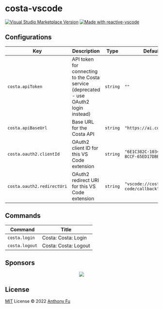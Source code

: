 # costa-vscode

<a href="https://marketplace.visualstudio.com/items?itemName=antfu.ext-name" target="__blank"><img src="https://img.shields.io/visual-studio-marketplace/v/antfu.ext-name.svg?color=eee&amp;label=VS%20Code%20Marketplace&logo=visual-studio-code" alt="Visual Studio Marketplace Version" /></a>
<a href="https://kermanx.github.io/reactive-vscode/" target="__blank"><img src="https://img.shields.io/badge/made_with-reactive--vscode-%23007ACC?style=flat&labelColor=%23229863"  alt="Made with reactive-vscode" /></a>

## Configurations

<!-- configs -->

| Key                        | Description                                                                           | Type     | Default                                  |
| -------------------------- | ------------------------------------------------------------------------------------- | -------- | ---------------------------------------- |
| `costa.apiToken`           | API token for connecting to the Costa service (deprecated - use OAuth2 login instead) | `string` | `""`                                     |
| `costa.apiBaseUrl`         | Base URL for the Costa API                                                            | `string` | `"https://ai.costa.app"`                 |
| `costa.oauth2.clientId`    | OAuth2 client ID for this VS Code extension                                           | `string` | `"6E1C382C-1034-4466-8CCF-65ED17DBBA3D"` |
| `costa.oauth2.redirectUri` | OAuth2 redirect URI for this VS Code extension                                        | `string` | `"vscode://costa.costa-code/callback"`   |

<!-- configs -->

## Commands

<!-- commands -->

| Command        | Title                |
| -------------- | -------------------- |
| `costa.login`  | Costa: Costa: Login  |
| `costa.logout` | Costa: Costa: Logout |

<!-- commands -->

## Sponsors

<p align="center">
  <a href="https://cdn.jsdelivr.net/gh/antfu/static/sponsors.svg">
    <img src='https://cdn.jsdelivr.net/gh/antfu/static/sponsors.png'/>
  </a>
</p>

## License

[MIT](./LICENSE.md) License © 2022 [Anthony Fu](https://github.com/antfu)
